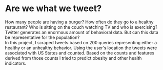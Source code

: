 # Are we what we tweet?
How many people are having a burger? How often do they go to a healthy restaurant? 
Who is sitting on the couch watching TV and who is exercising? 
Twitter generates an enormous amount of behavioral data. But can this data be representative for the population? 
<br>
In this project, I scraped tweets based on 200 queries representing either a healthy or an unhealthy behavior. Using the user's location
the tweets were associated with US States and counted. Based on the counts and features derived from those counts I tried to predict obesity and other health indicators.

